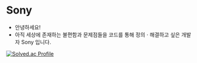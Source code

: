 # Sony

- 안녕하세요!
- 아직 세상에 존재하는 불편함과 문제점들을 코드를 통해 정의 $\cdot$ 해결하고 싶은 개발자 Sony 입니다.

[![Solved.ac Profile](http://mazassumnida.wtf/api/v2/generate_badge?boj=sony0503)](https://solved.ac/sony0503/)
<!---
smj0503/smj0503 is a ✨ special ✨ repository because its `README.md` (this file) appears on your GitHub profile.
You can click the Preview link to take a look at your changes.
--->
